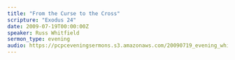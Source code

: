 ```yaml
---
title: "From the Curse to the Cross"
scripture: "Exodus 24"
date: 2009-07-19T00:00:00Z
speaker: Russ Whitfield
sermon_type: evening
audio: https://pcpceveningsermons.s3.amazonaws.com/20090719_evening_whitfield.mp3 
---
```



